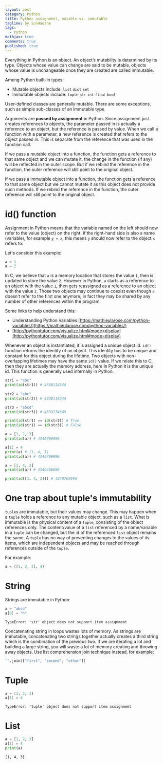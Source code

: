 ```yaml
---
layout: post
category: Python  
title: Python assignment, mutable vs. immutable
tagline: by SunHaozhe
tags: 
  - Python 
mathjax: true
comments: true
published: true
---
```




Everything in Python is an object. An object’s mutability is determined by its type. Objects whose value can change are said to be mutable, objects whose value is unchangeable once they are created are called immutable. 

Among Python built-in types:

* Mutable objects include: `list` `dict` `set`
* Immutable objects include: `tuple` `str` `int` `float` `bool`

User-defined classes are generally mutable. There are some exceptions, such as simple sub-classes of an immutable type. 


Arguments are **passed by assignment** in Python. Since assignment just creates references to objects, the parameter passed in is actually a reference to an object, but the reference is passed by value. When we call a function with a parameter, a new reference is created that refers to the object passed in. This is separate from the reference that was used in the function call. 

If we pass a mutable object into a function, the function gets a reference to that same object and we can mutate it, the change in the function (if any) will be reflected in the outer scope. But if we rebind the reference in the function, the outer reference will still point to the original object. 

If we pass a immutable object into a function, the function gets a reference to that same object but we cannot mutate it as this object does not provide such methods. If we rebind the reference in the function, the outer reference will still point to the original object. 




# id() function 

Assignment in Python means that the variable named on the left should now refer to the value (object) on the right. If the right-hand side is also a name (variable), for example `y = x`, this means `y` should now refer to the object `x` refers to. 

Let's consider this example:

```python
a = 1
a = 2
```

In C, we believe that `a` is a memory location that stores the value `1`, then is updated to store the value `2`. However in Python, `a` starts as a reference to an object with the value `1`, then gets reassigned as a reference to an object with the value `2`. Those two objects may continue to coexist even though `a` doesn't refer to the first one anymore; in fact they may be shared by any number of other references within the program.


Some links to help understand this:

* Understanding Python Variables [https://mathieularose.com/python-variables/](https://mathieularose.com/python-variables/)
* [http://pythontutor.com/visualize.html#mode=display](http://pythontutor.com/visualize.html#mode=display)


Whenever an object is instantiated, it is assigned a unique object id. `id()` function returns the identity of an object. This identity has to be unique and constant for this object during the lifetime. Two objects with non-overlapping lifetimes may have the same `id()` value. If we relate this to C, then they are actually the memory address, here in Python it is the unique id. This function is generally used internally in Python. 

```python
str1 = "abc"
print(id(str1)) # 4330114944
  
str2 = "abc"
print(id(str2)) # 4330114944

str3 = "abcd"
print(id(str3)) # 4333274648

print(id(str1) == id(str2)) # True
print(id(str1) == id(str3)) # False
```

```python
a = [1, 2, 3]
print(id(a)) # 4340769096

a[1] = 4
print(a) # [1, 4, 3]
print(id(a)) # 4340769096

a = [1, 4, 3]
print(id(a)) # 4340468680

print(id([1, 4, 3])) # 4340769096
```

# One trap about tuple's immutability

`tuple`s are immutable, but their values may change. This may happen when a `tuple` holds a reference to any mutable object, such as a `list`. What is immutable is the physical content of a `tuple`, consisting of the object references only. The content/value of a `list` referenced by a name/variable in a `tuple` can be changed, but the id of the referenced `list` object remains the same. A `tuple` has no way of preventing changes to the values of its items, which are independent objects and may be reached through references outside of the `tuple`. 

For example:

```python
a = ([1, 2, 3], 4) 
```



# String 

Strings are immutable in Python:

```python
a = "abcd"
a[0] = "h"
```

```
TypeError: 'str' object does not support item assignment
```

Concatenating string in loops wastes lots of memory. As strings are immutable, concatenating two strings together actually creates a third string which is the combination of the previous two. If we are iterating a lot and building a large string, you will waste a lot of memory creating and throwing away objects. Use list comprehension join technique instead, for example:

```python
"".join(["first", "second", "other"])
```

# Tuple

```python
a = (1, 2, 3)
a[1] = 4
```

```
TypeError: 'tuple' object does not support item assignment
```

# List

```python
a = [1, 2, 3]
a[1] = 4
print(a)
```

```
[1, 4, 3]
```












